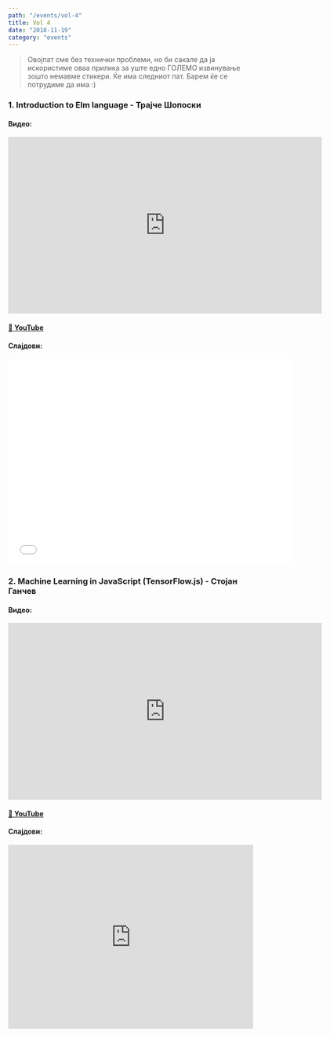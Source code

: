 ```yaml
---
path: "/events/vol-4"
title: Vol 4
date: "2018-11-19"
category: "events"
---
```


> Овојпат сме без технички проблеми, но би сакале да ја искористиме оваа прилика за уште едно ГОЛЕМО извинување зошто немавме стикери. Ќе има следниот пат. Барем ќе се потрудиме да има :)

### 1. Introduction to Elm language - __Трајче Шопоски__

#### Видео:

<div class="iframe-wrapper"><iframe src="https://www.youtube.com/embed/7jbAzQc6O7Q" width="640" height="360" frameborder="0" allowfullscreen></iframe></div>

#### [🔗 YouTube](https://www.youtube.com/embed/7jbAzQc6O7Q)

#### Слајдови:

<div class="iframe-wrapper">
  <iframe src="//slides.com/tshoposki/introduction-to-elm/embed" width="576" height="420" scrolling="no" frameborder="0" webkitallowfullscreen mozallowfullscreen allowfullscreen></iframe>
</div>

### 2. Machine Learning in JavaScript (TensorFlow.js) - __Стојан Ганчев__

#### Видео:

<div class="iframe-wrapper"><iframe src="https://www.youtube.com/embed/uC0O-60nGYU" width="640" height="360" frameborder="0" allowfullscreen></iframe></div>

#### [🔗 YouTube](https://www.youtube.com/embed/uC0O-60nGYU)

#### Слајдови:


<div class="iframe-wrapper">
  <iframe src="https://drive.google.com/viewerng/viewer?embedded=true&url=https://beerjs.mk/misc/Machine%20Learning%20in%20JS%20-%20SG1118.pdf" width="500" height="375" frameborder="0" allowfullscreen>
</div>

### Feedback

За сите што сакаат да се пожалат од настанот или да го пофалат: https://goo.gl/forms/aqDTbpko4SfCEjlG3 (нема да ви одземе повеќе од 2 минути и многу го цениме фидбекот!)